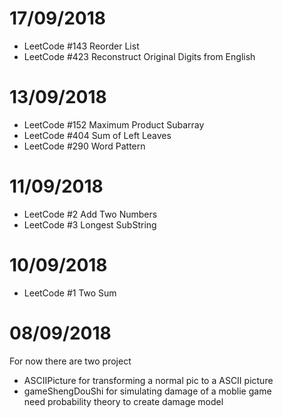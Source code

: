 # 17/09/2018
* LeetCode #143 Reorder List
* LeetCode #423 Reconstruct Original Digits from English

# 13/09/2018
* LeetCode #152 Maximum Product Subarray
* LeetCode #404 Sum of Left Leaves
* LeetCode #290 Word Pattern

# 11/09/2018
* LeetCode #2 Add Two Numbers
* LeetCode #3 Longest SubString

# 10/09/2018
* LeetCode #1 Two Sum

# 08/09/2018
For now there are two project
* ASCIIPicture for transforming a normal pic to a ASCII picture
* gameShengDouShi for simulating damage of a moblie game<br>
    need probability theory to create damage model